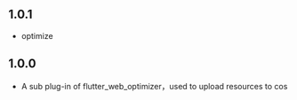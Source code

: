 ## 1.0.1

- optimize

## 1.0.0

- A sub plug-in of flutter_web_optimizer，used to upload resources to cos
